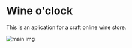 # Wine o'clock

This is an aplication for a craft online wine store.

![main img](https://github.com/YaremaNatalia/Wine-o-clock/assets/111983329/7b711098-82d0-490d-9fbf-e72523ee8485)
